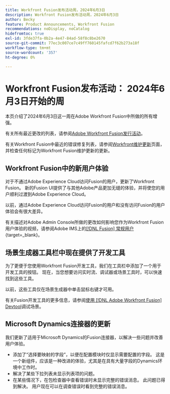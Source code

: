 ```yaml
---
title: Workfront Fusion发布活动周，2024年6月3日
description: Workfront Fusion发布活动周，2024年6月3日
author: Becky
feature: Product Announcements, Workfront Fusion
recommendations: noDisplay, noCatalog
hidefromtoc: true
exl-id: 3fde37fa-0b2a-4e47-84ad-58f8c8be2670
source-git-commit: 77ec3c007ce7c49ff760145fafcd7f62b273a18f
workflow-type: tm+mt
source-wordcount: '357'
ht-degree: 0%

---
```


# Workfront Fusion发布活动： 2024年6月3日开始的周

本页介绍了2024年6月3日这一周在Adobe Workfront Fusion中所做的所有增强。

有关所有最近更改的列表，请参阅[Adobe Workfront Fusion发行活动](/help/workfront-fusion/fusion-product-releases/fusion-release-activity.md)。

有关Workfront Fusion中最近的错误修复列表，请参阅[Workfront维护更新](https://experienceleague.adobe.com/docs/workfront-known-issues/releases/current-updates.html)页面，并检查任何标记为Workfront Fusion维护更新的更新。

## Workfront Fusion中的新用户体验

对于不通过Adobe Experience Cloud访问Fusion的用户，更新了Workfront Fusion。 新的Fusion UI提供了与其他Adobe产品更加无缝的体验，并将使您的用户顺利过渡到Adobe Experience Cloud。

以前，通过Adobe Experience Cloud访问Fusion的用户和没有访问Fusion的用户体验会有很大差异。

有关描述对Adobe Admin Console所做的更改如何影响您作为Workfront Fusion用户体验的视频，请参阅Adobe IMS上的[[!DNL Fusion] 常规用户](https://video.tv.adobe.com/v/3412465/){target=_blank}。

## 场景生成器工具栏中现在提供了开发工具

为了更便于您使用Workfront Fusion开发工具，我们在工具栏中添加了一个用于开发工具的按钮。 现在，当您想要访问实时流、调试器或场景工具时，可以快速找到这些工具。

以前，这些工具仅在场景生成器中单击鼠标右键才可用。

有关Fusion开发工具的更多信息，请参阅[使用 [!DNL Adobe Workfront Fusion] Devtool](/help/workfront-fusion/manage-scenarios/debug-a-scenario.md)调试场景。

## Microsoft Dynamics连接器的更新

我们更新了适用于Microsoft Dynamics的Fusion连接器，以解决一些问题并改善用户体验。

* 添加了“选择要映射的字段”，以便在配置模块时仅显示需要配置的字段。 这是一个新组件，应该是一种改进的体验，尤其是在具有大量字段的Dynamics环境中工作时。
* 解决了某些下拉列表未显示列表项的问题。
* 在某些情况下，在包检查器中查看错误时未显示完整的错误消息。 此问题已得到解决。 用户现在可以在调查错误时看到完整的错误消息。
